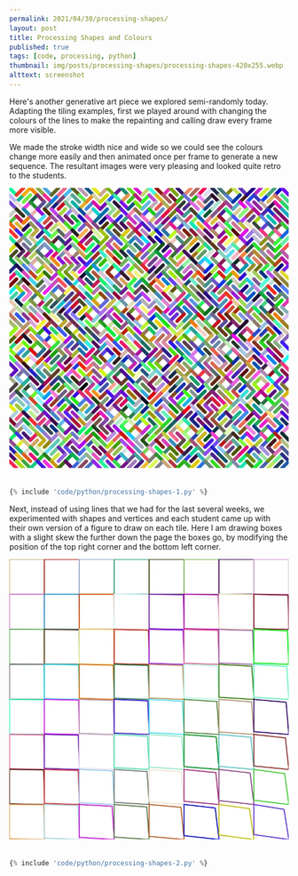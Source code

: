 ```yaml
---
permalink: 2021/04/30/processing-shapes/
layout: post
title: Processing Shapes and Colours
published: true
tags: [code, processing, python]
thumbnail: img/posts/processing-shapes/processing-shapes-420x255.webp
alttext: screenshot
---
```


Here's another generative art piece we explored semi-randomly today. Adapting the tiling examples, first we played around with changing the 
colours of the lines to make the repainting and calling draw every frame more visible. 

We made the stroke width nice and wide so we could see the colours change more easily and then animated once per frame to generate a new sequence. The 
resultant images were very pleasing and looked quite retro to the students. 

![first](/img/posts/processing-shapes/processing-shapes-1.webp)

```python

{% include 'code/python/processing-shapes-1.py' %}

```

Next, instead of using lines that we had for the last several weeks, we experimented with shapes and vertices and each student came up with their 
own version of a figure to draw on each tile. Here I am drawing boxes with a slight skew the further down the page the boxes go, by modifying the position
of the top right corner and the bottom left corner. 

![second](/img/posts/processing-shapes/processing-shapes-2.webp)


```python

{% include 'code/python/processing-shapes-2.py' %}

```


